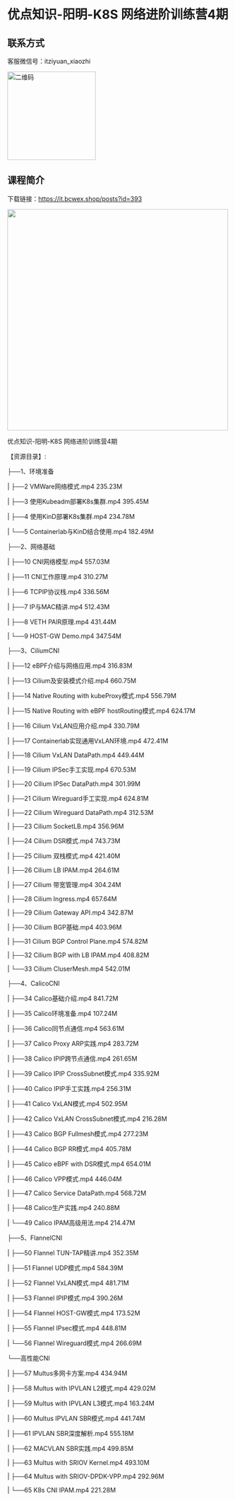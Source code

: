 # 优点知识-阳明-K8S 网络进阶训练营4期

## 联系方式

客服微信号：itziyuan_xiaozhi

<img src="https://ziyuanyun.oss-cn-guangzhou.aliyuncs.com/common/20240614073449/666b82192834a.jpg" width="200" height="200" alt="二维码">

## 课程简介

下载链接：https://it.bcwex.shop/posts?id=393

<img src="https://ziyuanyun.oss-cn-guangzhou.aliyuncs.com/yun/20240515151904/664461e8c9304.jpg" width="500" alt="">

  优点知识-阳明-K8S 网络进阶训练营4期



 【资源目录】:

 ├──1、环境准备

 | ├──2 VMWare网络模式.mp4 235.23M

 | ├──3 使用Kubeadm部署K8s集群.mp4 395.45M

 | ├──4 使用KinD部署K8s集群.mp4 234.78M

 | └──5 Containerlab与KinD结合使用.mp4 182.49M

 ├──2、网络基础

 | ├──10 CNI网络模型.mp4 557.03M

 | ├──11 CNI工作原理.mp4 310.27M

 | ├──6 TCPIP协议栈.mp4 336.56M

 | ├──7 IP与MAC精讲.mp4 512.43M

 | ├──8 VETH PAIR原理.mp4 431.44M

 | └──9 HOST-GW Demo.mp4 347.54M

 ├──3、CiliumCNI

 | ├──12 eBPF介绍与网络应用.mp4 316.83M

 | ├──13 Cilium及安装模式介绍.mp4 660.75M

 | ├──14 Native Routing with kubeProxy模式.mp4 556.79M

 | ├──15 Native Routing with eBPF hostRouting模式.mp4 624.17M

 | ├──16 Cilium VxLAN应用介绍.mp4 330.79M

 | ├──17 Containerlab实现通用VxLAN环境.mp4 472.41M

 | ├──18 Cilium VxLAN DataPath.mp4 449.44M

 | ├──19 Cilium IPSec手工实现.mp4 670.53M

 | ├──20 Cilium IPSec DataPath.mp4 301.99M

 | ├──21 Cilium Wireguard手工实现.mp4 624.81M

 | ├──22 Cilium Wireguard DataPath.mp4 312.53M

 | ├──23 Cilium SocketLB.mp4 356.96M

 | ├──24 Cilium DSR模式.mp4 743.73M

 | ├──25 Cilium 双栈模式.mp4 421.40M

 | ├──26 Cilium LB IPAM.mp4 264.61M

 | ├──27 Cilium 带宽管理.mp4 304.24M

 | ├──28 Cilium Ingress.mp4 657.64M

 | ├──29 Cilium Gateway API.mp4 342.87M

 | ├──30 Cilium BGP基础.mp4 403.96M

 | ├──31 Cilium BGP Control Plane.mp4 574.82M

 | ├──32 Cilium BGP with LB IPAM.mp4 408.82M

 | └──33 Cilium CluserMesh.mp4 542.01M

 ├──4、CalicoCNI

 | ├──34 Calico基础介绍.mp4 841.72M

 | ├──35 Calico环境准备.mp4 107.24M

 | ├──36 Calico同节点通信.mp4 563.61M

 | ├──37 Calico Proxy ARP实践.mp4 283.72M

 | ├──38 Calico IPIP跨节点通信.mp4 261.65M

 | ├──39 Calico IPIP CrossSubnet模式.mp4 335.92M

 | ├──40 Calico IPIP手工实践.mp4 256.31M

 | ├──41 Calico VxLAN模式.mp4 502.95M

 | ├──42 Calico VxLAN CrossSubnet模式.mp4 216.28M

 | ├──43 Calico BGP Fullmesh模式.mp4 277.23M

 | ├──44 Calico BGP RR模式.mp4 405.78M

 | ├──45 Calico eBPF with DSR模式.mp4 654.01M

 | ├──46 Calico VPP模式.mp4 446.04M

 | ├──47 Calico Service DataPath.mp4 568.72M

 | ├──48 Calico生产实践.mp4 240.88M

 | └──49 Calico IPAM高级用法.mp4 214.47M

 ├──5、FlannelCNI

 | ├──50 Flannel TUN-TAP精讲.mp4 352.35M

 | ├──51 Flannel UDP模式.mp4 584.39M

 | ├──52 Flannel VxLAN模式.mp4 481.71M

 | ├──53 Flannel IPIP模式.mp4 390.26M

 | ├──54 Flannel HOST-GW模式.mp4 173.52M

 | ├──55 Flannel IPsec模式.mp4 448.81M

 | └──56 Flannel Wireguard模式.mp4 266.69M

 └──高性能CNI

 | ├──57 Multus多网卡方案.mp4 434.94M

 | ├──58 Multus with IPVLAN L2模式.mp4 429.02M

 | ├──59 Multus with IPVLAN L3模式.mp4 163.24M

 | ├──60 Multus IPVLAN SBR模式.mp4 441.74M

 | ├──61 IPVLAN SBR深度解析.mp4 555.18M

 | ├──62 MACVLAN SBR实践.mp4 499.85M

 | ├──63 Multus with SRIOV Kernel.mp4 493.10M

 | ├──64 Multus with SRIOV-DPDK-VPP.mp4 292.96M

 | └──65 K8s CNI IPAM.mp4 221.28M

  